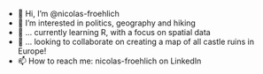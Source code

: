 - 👋 Hi, I’m @nicolas-froehlich
- 👀 I’m interested in politics, geography and hiking
- 🌱 ... currently learning R, with a focus on spatial data
- 💞️ ... looking to collaborate on creating a map of all castle ruins in Europe!
- 📫 How to reach me: nicolas-froehlich on LinkedIn

<!---
nicolas-froehlich/nicolas-froehlich is a ✨ special ✨ repository because its `README.md` (this file) appears on your GitHub profile.
You can click the Preview link to take a look at your changes.
--->
